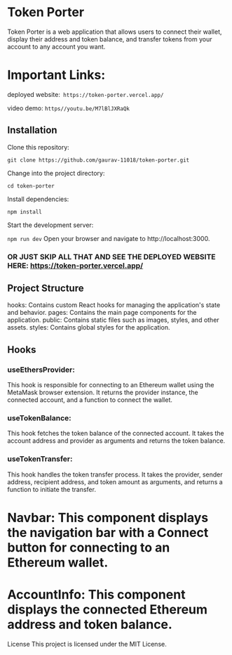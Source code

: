 # Token Porter
Token Porter is a web application that allows users to connect their wallet, display their address and token balance, and transfer tokens from your account to any account you want.

# Important Links:

deployed website:` https://token-porter.vercel.app/`


video demo: `https//youtu.be/M7lBlJXRaQk`


## Installation
Clone this repository:


`git clone https://github.com/gaurav-11018/token-porter.git`

Change into the project directory:

`cd token-porter`

Install dependencies:

`npm install`

Start the development server:

`npm run dev`
Open your browser and navigate to http://localhost:3000.

### OR JUST SKIP ALL THAT AND SEE THE DEPLOYED WEBSITE HERE: https://token-porter.vercel.app/


## Project Structure
hooks: Contains custom React hooks for managing the application's state and behavior.
pages: Contains the main page components for the application.
public: Contains static files such as images, styles, and other assets.
styles: Contains global styles for the application.

## Hooks

### useEthersProvider:
This hook is responsible for connecting to an Ethereum wallet using the MetaMask browser extension. It returns the provider instance, the connected account, and a function to connect the wallet.

### useTokenBalance:
This hook fetches the token balance of the connected account. It takes the account address and provider as arguments and returns the token balance.

### useTokenTransfer: 
This hook handles the token transfer process. It takes the provider, sender address, recipient address, and token amount as arguments, and returns a function to initiate the transfer.

# Navbar: This component displays the navigation bar with a Connect button for connecting to an Ethereum wallet.

# AccountInfo: This component displays the connected Ethereum address and token balance.


License
This project is licensed under the MIT License.
